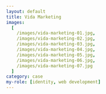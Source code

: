 ```yaml
---
layout: default
title: Vida Marketing
images: 
  [
    /images/vida-marketing-01.jpg,
    /images/vida-marketing-02.jpg,
    /images/vida-marketing-03.jpg,
    /images/vida-marketing-04.jpg,
    /images/vida-marketing-05.jpg,
    /images/vida-marketing-06.jpg,
    /images/vida-marketing-07.jpg
  ]
category: case
my-role: [identity, web development]
---
```

